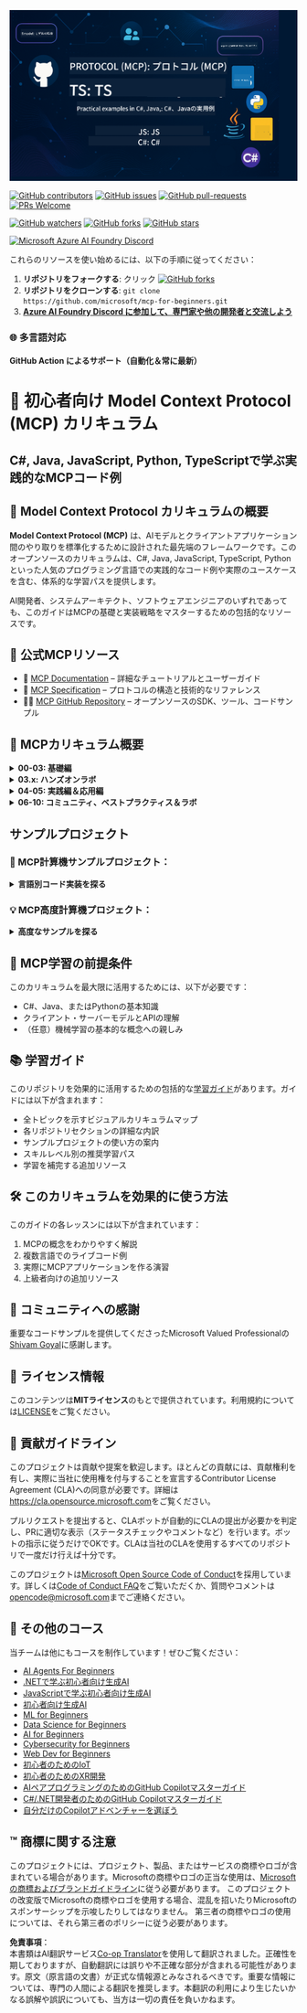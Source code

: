 <!--
CO_OP_TRANSLATOR_METADATA:
{
  "original_hash": "a94f85d76c34db9e2230c3d70787d320",
  "translation_date": "2025-06-27T14:50:22+00:00",
  "source_file": "README.md",
  "language_code": "ja"
}
-->
![MCP-for-beginners](../../translated_images/mcp-beginners.2ce2b317996369ff66c5b72e25eff9d4288ab2741fc70c0b4e523d1ae1e249fd.ja.png) 

[![GitHub contributors](https://img.shields.io/github/contributors/microsoft/mcp-for-beginners.svg)](https://GitHub.com/microsoft/mcp-for-beginners/graphs/contributors)
[![GitHub issues](https://img.shields.io/github/issues/microsoft/mcp-for-beginners.svg)](https://GitHub.com/microsoft/mcp-for-beginners/issues)
[![GitHub pull-requests](https://img.shields.io/github/issues-pr/microsoft/mcp-for-beginners.svg)](https://GitHub.com/microsoft/mcp-for-beginners/pulls)
[![PRs Welcome](https://img.shields.io/badge/PRs-welcome-brightgreen.svg?style=flat-square)](http://makeapullrequest.com)

[![GitHub watchers](https://img.shields.io/github/watchers/microsoft/mcp-for-beginners.svg?style=social&label=Watch)](https://GitHub.com/microsoft/mcp-for-beginners/watchers)
[![GitHub forks](https://img.shields.io/github/forks/microsoft/mcp-for-beginners.svg?style=social&label=Fork)](https://GitHub.com/microsoft/mcp-for-beginners/fork)
[![GitHub stars](https://img.shields.io/github/stars/microsoft/mcp-for-beginners?style=social&label=Star)](https://GitHub.com/microsoft/mcp-for-beginners/stargazers)


[![Microsoft Azure AI Foundry Discord](https://dcbadge.vercel.app/api/server/ByRwuEEgH4)](https://discord.com/invite/ByRwuEEgH4)


これらのリソースを使い始めるには、以下の手順に従ってください：
1. **リポジトリをフォークする**: クリック [![GitHub forks](https://img.shields.io/github/forks/microsoft/mcp-for-beginners.svg?style=social&label=Fork)](https://GitHub.com/microsoft/mcp-for-beginners/fork)
2. **リポジトリをクローンする**:   `git clone https://github.com/microsoft/mcp-for-beginners.git`
3. [**Azure AI Foundry Discord に参加して、専門家や他の開発者と交流しよう**](https://discord.com/invite/ByRwuEEgH4)


### 🌐 多言語対応

#### GitHub Action によるサポート（自動化＆常に最新）

# 🚀 初心者向け Model Context Protocol (MCP) カリキュラム

## **C#, Java, JavaScript, Python, TypeScriptで学ぶ実践的なMCPコード例**

## 🧠 Model Context Protocol カリキュラムの概要

**Model Context Protocol (MCP)** は、AIモデルとクライアントアプリケーション間のやり取りを標準化するために設計された最先端のフレームワークです。このオープンソースのカリキュラムは、C#, Java, JavaScript, TypeScript, Pythonといった人気のプログラミング言語での実践的なコード例や実際のユースケースを含む、体系的な学習パスを提供します。

AI開発者、システムアーキテクト、ソフトウェアエンジニアのいずれであっても、このガイドはMCPの基礎と実装戦略をマスターするための包括的なリソースです。

## 🔗 公式MCPリソース

- 📘 [MCP Documentation](https://modelcontextprotocol.io/) – 詳細なチュートリアルとユーザーガイド  
- 📜 [MCP Specification](https://spec.modelcontextprotocol.io/) – プロトコルの構造と技術的なリファレンス  
- 🧑‍💻 [MCP GitHub Repository](https://github.com/modelcontextprotocol) – オープンソースのSDK、ツール、コードサンプル  

## 🧭 MCPカリキュラム概要

<details>
  <summary><strong>00-03: 基礎編</strong></summary>

- **00. MCPの紹介**  
  Model Context Protocolの概要とAIパイプラインにおける重要性を解説します。 [続きを読む](./00-Introduction/README.md)
- **01. コアコンセプトの説明**  
  MCPの基本的な概念を深掘りします。 [続きを読む](./01-CoreConcepts/README.md)
- **02. MCPのセキュリティ**  
  セキュリティ上の脅威とベストプラクティスについて解説します。 [続きを読む](./02-Security/README.md)
- **03. MCPの始め方**  
  環境設定、基本的なサーバー/クライアントの構築、統合方法を紹介します。 [続きを読む](./03-GettingStarted/README.md)
</details>

<details>
  <summary><strong>03.x: ハンズオンラボ</strong></summary>

- **3.1. 最初のサーバー** – [ガイド](./03-GettingStarted/01-first-server/README.md)
- **3.2. 最初のクライアント** – [ガイド](./03-GettingStarted/02-client/README.md)
- **3.3. LLMを使ったクライアント** – [ガイド](./03-GettingStarted/03-llm-client/README.md)
- **3.4. Visual Studio Codeでサーバーを利用する** – [ガイド](./03-GettingStarted/04-vscode/README.md)
- **3.5. SSEを使ったサーバーの作成** – [ガイド](./03-GettingStarted/05-sse-server/README.md)
- **3.6. HTTPストリーミング** – [ガイド](./03-GettingStarted/06-http-streaming/README.md)
- **3.7. AI Toolkitの利用** – [ガイド](./03-GettingStarted/07-aitk/README.md)
- **3.8. サーバーのテスト** – [ガイド](./03-GettingStarted/08-testing/README.md)
- **3.9. サーバーのデプロイ** – [ガイド](./03-GettingStarted/09-deployment/README.md)
</details>

<details>
  <summary><strong>04-05: 実践編＆応用編</strong></summary>

- **04. 実践的な実装**  
  SDK、デバッグ、テスト、再利用可能なプロンプトテンプレートについて解説します。 [続きを読む](./04-PracticalImplementation/README.md)
- **05. MCPの高度なトピック**  
  マルチモーダルAI、スケーリング、エンタープライズでの活用事例を紹介します。 [続きを読む](./05-AdvancedTopics/README.md)
- **5.1. AzureとのMCP統合** – [ガイド](./05-AdvancedTopics/mcp-integration/README.md)
- **5.2. マルチモダリティ** – [ガイド](./05-AdvancedTopics/mcp-multi-modality/README.md)
- **5.3. MCP OAuth2デモ** – [ガイド](./05-AdvancedTopics/mcp-oauth2-demo/README.md)
- **5.4. ルートコンテキスト** – [ガイド](./05-AdvancedTopics/mcp-root-contexts/README.md)
- **5.5. ルーティング** – [ガイド](./05-AdvancedTopics/mcp-routing/README.md)
- **5.6. サンプリング** – [ガイド](./05-AdvancedTopics/mcp-sampling/README.md)
- **5.7. スケーリング** – [ガイド](./05-AdvancedTopics/mcp-scaling/README.md)
- **5.8. セキュリティ** – [ガイド](./05-AdvancedTopics/mcp-security/README.md)
- **5.9. Web検索MCP** – [ガイド](./05-AdvancedTopics/web-search-mcp/README.md)
- **5.10. リアルタイムストリーミング** – [ガイド](./05-AdvancedTopics/mcp-realtimestreaming/README.md)
- **5.11. リアルタイムWeb検索** – [ガイド](./05-AdvancedTopics/mcp-realtimesearch/README.md)
- **5.12. Model Context ProtocolサーバーのEntra ID認証** – [ガイド](./05-AdvancedTopics/mcp-security-entra/README.md)
</details>

<details>
  <summary><strong>06-10: コミュニティ、ベストプラクティス＆ラボ</strong></summary>
- **06. コミュニティ貢献** – [ガイド](./06-CommunityContributions/README.md)
- **07. 早期導入からの洞察** – [ガイド](./07-LessonsFromEarlyAdoption/README.md)
- **08. MCPのベストプラクティス** – [ガイド](./08-BestPractices/README.md)
- **09. MCPケーススタディ** – [ガイド](./09-CaseStudy/README.md)
- **10. AIワークフローの効率化：AIツールキットを使ったMCPサーバー構築** – [ハンズオンラボ](./10-StreamliningAIWorkflowsBuildingAnMCPServerWithAIToolkit/README.md)
</details>

## サンプルプロジェクト

### 🧮 MCP計算機サンプルプロジェクト：
<details>
  <summary><strong>言語別コード実装を探る</strong></summary>

  - [C# MCPサーバー例](./03-GettingStarted/samples/csharp/README.md)
  - [Java MCP計算機](./03-GettingStarted/samples/java/calculator/README.md)
  - [JavaScript MCPデモ](./03-GettingStarted/samples/javascript/README.md)
  - [Python MCPサーバー](../../03-GettingStarted/samples/python/mcp_calculator_server.py)
  - [TypeScript MCP例](./03-GettingStarted/samples/typescript/README.md)

</details>

### 💡 MCP高度計算機プロジェクト：
<details>
  <summary><strong>高度なサンプルを探る</strong></summary>

  - [高度なC#サンプル](./04-PracticalImplementation/samples/csharp/README.md)
  - [Javaコンテナアプリ例](./04-PracticalImplementation/samples/java/containerapp/README.md)
  - [JavaScript高度サンプル](./04-PracticalImplementation/samples/javascript/README.md)
  - [Python複雑な実装](../../04-PracticalImplementation/samples/python/mcp_sample.py)
  - [TypeScriptコンテナサンプル](./04-PracticalImplementation/samples/typescript/README.md)

</details>


## 🎯 MCP学習の前提条件

このカリキュラムを最大限に活用するためには、以下が必要です：

- C#、Java、またはPythonの基本知識
- クライアント・サーバーモデルとAPIの理解
- （任意）機械学習の基本的な概念への親しみ

## 📚 学習ガイド

このリポジトリを効果的に活用するための包括的な[学習ガイド](./study_guide.md)があります。ガイドには以下が含まれます：

- 全トピックを示すビジュアルカリキュラムマップ
- 各リポジトリセクションの詳細な内訳
- サンプルプロジェクトの使い方の案内
- スキルレベル別の推奨学習パス
- 学習を補完する追加リソース

## 🛠️ このカリキュラムを効果的に使う方法

このガイドの各レッスンには以下が含まれています：

1. MCPの概念をわかりやすく解説  
2. 複数言語でのライブコード例  
3. 実際にMCPアプリケーションを作る演習  
4. 上級者向けの追加リソース


## 🌟 コミュニティへの感謝

重要なコードサンプルを提供してくださったMicrosoft Valued Professionalの[Shivam Goyal](https://www.linkedin.com/in/shivam2003/)に感謝します。

## 📜 ライセンス情報

このコンテンツは**MITライセンス**のもとで提供されています。利用規約については[LICENSE](../../LICENSE)をご覧ください。

## 🤝 貢献ガイドライン

このプロジェクトは貢献や提案を歓迎します。ほとんどの貢献には、貢献権利を有し、実際に当社に使用権を付与することを宣言するContributor License Agreement (CLA)への同意が必要です。詳細は<https://cla.opensource.microsoft.com>をご覧ください。

プルリクエストを提出すると、CLAボットが自動的にCLAの提出が必要かを判定し、PRに適切な表示（ステータスチェックやコメントなど）を行います。ボットの指示に従うだけでOKです。CLAは当社のCLAを使用するすべてのリポジトリで一度だけ行えば十分です。

このプロジェクトは[Microsoft Open Source Code of Conduct](https://opensource.microsoft.com/codeofconduct/)を採用しています。詳しくは[Code of Conduct FAQ](https://opensource.microsoft.com/codeofconduct/faq/)をご覧いただくか、質問やコメントは[opencode@microsoft.com](mailto:opencode@microsoft.com)までご連絡ください。

## 🎒 その他のコース
当チームは他にもコースを制作しています！ぜひご覧ください：

- [AI Agents For Beginners](https://github.com/microsoft/ai-agents-for-beginners?WT.mc_id=academic-105485-koreyst)
- [.NETで学ぶ初心者向け生成AI](https://github.com/microsoft/Generative-AI-for-beginners-dotnet?WT.mc_id=academic-105485-koreyst)
- [JavaScriptで学ぶ初心者向け生成AI](https://github.com/microsoft/generative-ai-with-javascript?WT.mc_id=academic-105485-koreyst)
- [初心者向け生成AI](https://github.com/microsoft/generative-ai-for-beginners?WT.mc_id=academic-105485-koreyst)
- [ML for Beginners](https://aka.ms/ml-beginners?WT.mc_id=academic-105485-koreyst)
- [Data Science for Beginners](https://aka.ms/datascience-beginners?WT.mc_id=academic-105485-koreyst)
- [AI for Beginners](https://aka.ms/ai-beginners?WT.mc_id=academic-105485-koreyst)
- [Cybersecurity for Beginners](https://github.com/microsoft/Security-101??WT.mc_id=academic-96948-sayoung)
- [Web Dev for Beginners](https://aka.ms/webdev-beginners?WT.mc_id=academic-105485-koreyst)
- [初心者のためのIoT](https://aka.ms/iot-beginners?WT.mc_id=academic-105485-koreyst)
- [初心者のためのXR開発](https://github.com/microsoft/xr-development-for-beginners?WT.mc_id=academic-105485-koreyst)
- [AIペアプログラミングのためのGitHub Copilotマスターガイド](https://aka.ms/GitHubCopilotAI?WT.mc_id=academic-105485-koreyst)
- [C#/.NET開発者のためのGitHub Copilotマスターガイド](https://github.com/microsoft/mastering-github-copilot-for-dotnet-csharp-developers?WT.mc_id=academic-105485-koreyst)
- [自分だけのCopilotアドベンチャーを選ぼう](https://github.com/microsoft/CopilotAdventures?WT.mc_id=academic-105485-koreyst)


## ™️ 商標に関する注意

このプロジェクトには、プロジェクト、製品、またはサービスの商標やロゴが含まれている場合があります。Microsoftの商標やロゴの正当な使用は、[Microsoftの商標およびブランドガイドライン](https://www.microsoft.com/legal/intellectualproperty/trademarks/usage/general)に従う必要があります。
このプロジェクトの改変版でMicrosoftの商標やロゴを使用する場合、混乱を招いたりMicrosoftのスポンサーシップを示唆したりしてはなりません。
第三者の商標やロゴの使用については、それら第三者のポリシーに従う必要があります。

**免責事項**：  
本書類はAI翻訳サービス[Co-op Translator](https://github.com/Azure/co-op-translator)を使用して翻訳されました。正確性を期しておりますが、自動翻訳には誤りや不正確な部分が含まれる可能性があります。原文（原言語の文書）が正式な情報源とみなされるべきです。重要な情報については、専門の人間による翻訳を推奨します。本翻訳の利用により生じたいかなる誤解や誤訳についても、当方は一切の責任を負いかねます。
